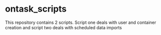 # ontask_scripts
This repository contains 2 scripts. Script one deals with user and container creation and script two deals with scheduled data imports
